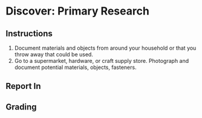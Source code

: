 # Discover: Primary Research

## Instructions
1. Document materials and objects from around your household or that you throw away that could be used. 
2. Go to a supermarket, hardware, or craft supply store. Photograph and document potential materials, objects, fasteners.

## Report In

## Grading